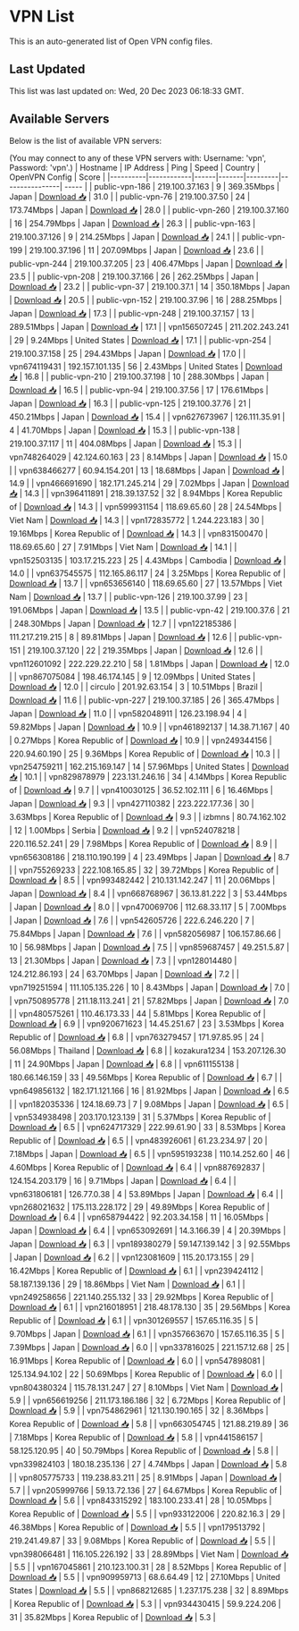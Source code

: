 # VPN List

This is an auto-generated list of Open VPN config files.

## Last Updated

This list was last updated on: Wed, 20 Dec 2023 06:18:33 GMT.

## Available Servers

Below is the list of available VPN servers:

(You may connect to any of these VPN servers with: Username: 'vpn', Password: 'vpn'.)
| Hostname | IP Address | Ping | Speed | Country | OpenVPN Config | Score |
|----------|------------|------|-------|---------|----------------| ----- |
| public-vpn-186 | 219.100.37.163 | 9 | 369.35Mbps | Japan | [Download 📥](./configs/server_0_JP.ovpn) | 31.0 |
| public-vpn-76 | 219.100.37.50 | 24 | 173.74Mbps | Japan | [Download 📥](./configs/server_1_JP.ovpn) | 28.0 |
| public-vpn-260 | 219.100.37.160 | 16 | 254.79Mbps | Japan | [Download 📥](./configs/server_2_JP.ovpn) | 26.3 |
| public-vpn-163 | 219.100.37.126 | 9 | 214.25Mbps | Japan | [Download 📥](./configs/server_3_JP.ovpn) | 24.1 |
| public-vpn-199 | 219.100.37.196 | 11 | 207.09Mbps | Japan | [Download 📥](./configs/server_4_JP.ovpn) | 23.6 |
| public-vpn-244 | 219.100.37.205 | 23 | 406.47Mbps | Japan | [Download 📥](./configs/server_5_JP.ovpn) | 23.5 |
| public-vpn-208 | 219.100.37.166 | 26 | 262.25Mbps | Japan | [Download 📥](./configs/server_6_JP.ovpn) | 23.2 |
| public-vpn-37 | 219.100.37.1 | 14 | 350.18Mbps | Japan | [Download 📥](./configs/server_7_JP.ovpn) | 20.5 |
| public-vpn-152 | 219.100.37.96 | 16 | 288.25Mbps | Japan | [Download 📥](./configs/server_8_JP.ovpn) | 17.3 |
| public-vpn-248 | 219.100.37.157 | 13 | 289.51Mbps | Japan | [Download 📥](./configs/server_9_JP.ovpn) | 17.1 |
| vpn156507245 | 211.202.243.241 | 29 | 9.24Mbps | United States | [Download 📥](./configs/server_10_US.ovpn) | 17.1 |
| public-vpn-254 | 219.100.37.158 | 25 | 294.43Mbps | Japan | [Download 📥](./configs/server_11_JP.ovpn) | 17.0 |
| vpn674119431 | 192.157.101.135 | 56 | 2.43Mbps | United States | [Download 📥](./configs/server_12_US.ovpn) | 16.8 |
| public-vpn-210 | 219.100.37.198 | 10 | 288.30Mbps | Japan | [Download 📥](./configs/server_13_JP.ovpn) | 16.5 |
| public-vpn-94 | 219.100.37.56 | 17 | 176.61Mbps | Japan | [Download 📥](./configs/server_14_JP.ovpn) | 16.3 |
| public-vpn-125 | 219.100.37.76 | 21 | 450.21Mbps | Japan | [Download 📥](./configs/server_15_JP.ovpn) | 15.4 |
| vpn627673967 | 126.111.35.91 | 4 | 41.70Mbps | Japan | [Download 📥](./configs/server_16_JP.ovpn) | 15.3 |
| public-vpn-138 | 219.100.37.117 | 11 | 404.08Mbps | Japan | [Download 📥](./configs/server_17_JP.ovpn) | 15.3 |
| vpn748264029 | 42.124.60.163 | 23 | 8.14Mbps | Japan | [Download 📥](./configs/server_18_JP.ovpn) | 15.0 |
| vpn638466277 | 60.94.154.201 | 13 | 18.68Mbps | Japan | [Download 📥](./configs/server_19_JP.ovpn) | 14.9 |
| vpn466691690 | 182.171.245.214 | 29 | 7.02Mbps | Japan | [Download 📥](./configs/server_20_JP.ovpn) | 14.3 |
| vpn396411891 | 218.39.137.52 | 32 | 8.94Mbps | Korea Republic of | [Download 📥](./configs/server_21_KR.ovpn) | 14.3 |
| vpn599931154 | 118.69.65.60 | 28 | 24.54Mbps | Viet Nam | [Download 📥](./configs/server_22_VN.ovpn) | 14.3 |
| vpn172835772 | 1.244.223.183 | 30 | 19.16Mbps | Korea Republic of | [Download 📥](./configs/server_23_KR.ovpn) | 14.3 |
| vpn831500470 | 118.69.65.60 | 27 | 7.91Mbps | Viet Nam | [Download 📥](./configs/server_24_VN.ovpn) | 14.1 |
| vpn152503135 | 103.17.215.223 | 25 | 4.43Mbps | Cambodia | [Download 📥](./configs/server_25_KH.ovpn) | 14.0 |
| vpn637545575 | 112.165.86.117 | 24 | 3.25Mbps | Korea Republic of | [Download 📥](./configs/server_26_KR.ovpn) | 13.7 |
| vpn653656140 | 118.69.65.60 | 27 | 13.57Mbps | Viet Nam | [Download 📥](./configs/server_27_VN.ovpn) | 13.7 |
| public-vpn-126 | 219.100.37.99 | 23 | 191.06Mbps | Japan | [Download 📥](./configs/server_28_JP.ovpn) | 13.5 |
| public-vpn-42 | 219.100.37.6 | 21 | 248.30Mbps | Japan | [Download 📥](./configs/server_29_JP.ovpn) | 12.7 |
| vpn122185386 | 111.217.219.215 | 8 | 89.81Mbps | Japan | [Download 📥](./configs/server_30_JP.ovpn) | 12.6 |
| public-vpn-151 | 219.100.37.120 | 22 | 219.35Mbps | Japan | [Download 📥](./configs/server_31_JP.ovpn) | 12.6 |
| vpn112601092 | 222.229.22.210 | 58 | 1.81Mbps | Japan | [Download 📥](./configs/server_32_JP.ovpn) | 12.0 |
| vpn867075084 | 198.46.174.145 | 9 | 12.09Mbps | United States | [Download 📥](./configs/server_33_US.ovpn) | 12.0 |
| circulo | 201.92.63.154 | 3 | 10.51Mbps | Brazil | [Download 📥](./configs/server_34_BR.ovpn) | 11.6 |
| public-vpn-227 | 219.100.37.185 | 26 | 365.47Mbps | Japan | [Download 📥](./configs/server_35_JP.ovpn) | 11.0 |
| vpn582048911 | 126.23.198.94 | 4 | 59.82Mbps | Japan | [Download 📥](./configs/server_36_JP.ovpn) | 10.9 |
| vpn461892137 | 14.38.71.167 | 40 | 0.27Mbps | Korea Republic of | [Download 📥](./configs/server_37_KR.ovpn) | 10.9 |
| vpn249344156 | 220.94.60.190 | 25 | 9.36Mbps | Korea Republic of | [Download 📥](./configs/server_38_KR.ovpn) | 10.3 |
| vpn254759211 | 162.215.169.147 | 14 | 57.96Mbps | United States | [Download 📥](./configs/server_39_US.ovpn) | 10.1 |
| vpn829878979 | 223.131.246.16 | 34 | 4.14Mbps | Korea Republic of | [Download 📥](./configs/server_40_KR.ovpn) | 9.7 |
| vpn410030125 | 36.52.102.111 | 6 | 16.46Mbps | Japan | [Download 📥](./configs/server_41_JP.ovpn) | 9.3 |
| vpn427110382 | 223.222.177.36 | 30 | 3.63Mbps | Korea Republic of | [Download 📥](./configs/server_42_KR.ovpn) | 9.3 |
| izbmns | 80.74.162.102 | 12 | 1.00Mbps | Serbia | [Download 📥](./configs/server_43_RS.ovpn) | 9.2 |
| vpn524078218 | 220.116.52.241 | 29 | 7.98Mbps | Korea Republic of | [Download 📥](./configs/server_44_KR.ovpn) | 8.9 |
| vpn656308186 | 218.110.190.199 | 4 | 23.49Mbps | Japan | [Download 📥](./configs/server_45_JP.ovpn) | 8.7 |
| vpn755269233 | 222.108.165.85 | 32 | 39.72Mbps | Korea Republic of | [Download 📥](./configs/server_46_KR.ovpn) | 8.5 |
| vpn993482442 | 210.131.142.247 | 11 | 20.06Mbps | Japan | [Download 📥](./configs/server_47_JP.ovpn) | 8.4 |
| vpn668768967 | 36.13.81.222 | 3 | 53.44Mbps | Japan | [Download 📥](./configs/server_48_JP.ovpn) | 8.0 |
| vpn470069706 | 112.68.33.117 | 5 | 7.00Mbps | Japan | [Download 📥](./configs/server_49_JP.ovpn) | 7.6 |
| vpn542605726 | 222.6.246.220 | 7 | 75.84Mbps | Japan | [Download 📥](./configs/server_50_JP.ovpn) | 7.6 |
| vpn582056987 | 106.157.86.66 | 10 | 56.98Mbps | Japan | [Download 📥](./configs/server_51_JP.ovpn) | 7.5 |
| vpn859687457 | 49.251.5.87 | 13 | 21.30Mbps | Japan | [Download 📥](./configs/server_52_JP.ovpn) | 7.3 |
| vpn128014480 | 124.212.86.193 | 24 | 63.70Mbps | Japan | [Download 📥](./configs/server_53_JP.ovpn) | 7.2 |
| vpn719251594 | 111.105.135.226 | 10 | 8.43Mbps | Japan | [Download 📥](./configs/server_54_JP.ovpn) | 7.0 |
| vpn750895778 | 211.18.113.241 | 21 | 57.82Mbps | Japan | [Download 📥](./configs/server_55_JP.ovpn) | 7.0 |
| vpn480575261 | 110.46.173.33 | 44 | 5.81Mbps | Korea Republic of | [Download 📥](./configs/server_56_KR.ovpn) | 6.9 |
| vpn920671623 | 14.45.251.67 | 23 | 3.53Mbps | Korea Republic of | [Download 📥](./configs/server_57_KR.ovpn) | 6.8 |
| vpn763279457 | 171.97.85.95 | 24 | 56.08Mbps | Thailand | [Download 📥](./configs/server_58_TH.ovpn) | 6.8 |
| kozakura1234 | 153.207.126.30 | 11 | 24.90Mbps | Japan | [Download 📥](./configs/server_59_JP.ovpn) | 6.8 |
| vpn611155138 | 180.66.146.159 | 33 | 49.56Mbps | Korea Republic of | [Download 📥](./configs/server_60_KR.ovpn) | 6.7 |
| vpn649856132 | 182.171.121.166 | 16 | 81.92Mbps | Japan | [Download 📥](./configs/server_61_JP.ovpn) | 6.5 |
| vpn182035336 | 124.18.69.73 | 7 | 9.08Mbps | Japan | [Download 📥](./configs/server_62_JP.ovpn) | 6.5 |
| vpn534938498 | 203.170.123.139 | 31 | 5.37Mbps | Korea Republic of | [Download 📥](./configs/server_63_KR.ovpn) | 6.5 |
| vpn624717329 | 222.99.61.90 | 33 | 8.53Mbps | Korea Republic of | [Download 📥](./configs/server_64_KR.ovpn) | 6.5 |
| vpn483926061 | 61.23.234.97 | 20 | 7.18Mbps | Japan | [Download 📥](./configs/server_65_JP.ovpn) | 6.5 |
| vpn595193238 | 110.14.252.60 | 46 | 4.60Mbps | Korea Republic of | [Download 📥](./configs/server_66_KR.ovpn) | 6.4 |
| vpn887692837 | 124.154.203.179 | 16 | 9.71Mbps | Japan | [Download 📥](./configs/server_67_JP.ovpn) | 6.4 |
| vpn631806181 | 126.77.0.38 | 4 | 53.89Mbps | Japan | [Download 📥](./configs/server_68_JP.ovpn) | 6.4 |
| vpn268021632 | 175.113.228.172 | 29 | 49.89Mbps | Korea Republic of | [Download 📥](./configs/server_69_KR.ovpn) | 6.4 |
| vpn658794422 | 92.203.34.158 | 11 | 16.05Mbps | Japan | [Download 📥](./configs/server_70_JP.ovpn) | 6.4 |
| vpn653092691 | 14.3.166.39 | 4 | 20.39Mbps | Japan | [Download 📥](./configs/server_71_JP.ovpn) | 6.3 |
| vpn189380279 | 59.147.139.142 | 3 | 92.55Mbps | Japan | [Download 📥](./configs/server_72_JP.ovpn) | 6.2 |
| vpn123081609 | 115.20.173.155 | 29 | 16.42Mbps | Korea Republic of | [Download 📥](./configs/server_73_KR.ovpn) | 6.1 |
| vpn239424112 | 58.187.139.136 | 29 | 18.86Mbps | Viet Nam | [Download 📥](./configs/server_74_VN.ovpn) | 6.1 |
| vpn249258656 | 221.140.255.132 | 33 | 29.92Mbps | Korea Republic of | [Download 📥](./configs/server_75_KR.ovpn) | 6.1 |
| vpn216018951 | 218.48.178.130 | 35 | 29.56Mbps | Korea Republic of | [Download 📥](./configs/server_76_KR.ovpn) | 6.1 |
| vpn301269557 | 157.65.116.35 | 5 | 9.70Mbps | Japan | [Download 📥](./configs/server_77_JP.ovpn) | 6.1 |
| vpn357663670 | 157.65.116.35 | 5 | 7.39Mbps | Japan | [Download 📥](./configs/server_78_JP.ovpn) | 6.0 |
| vpn337816025 | 221.157.12.68 | 25 | 16.91Mbps | Korea Republic of | [Download 📥](./configs/server_79_KR.ovpn) | 6.0 |
| vpn547898081 | 125.134.94.102 | 22 | 50.69Mbps | Korea Republic of | [Download 📥](./configs/server_80_KR.ovpn) | 6.0 |
| vpn804380324 | 115.78.131.247 | 27 | 8.10Mbps | Viet Nam | [Download 📥](./configs/server_81_VN.ovpn) | 5.9 |
| vpn656619256 | 211.173.186.186 | 32 | 6.72Mbps | Korea Republic of | [Download 📥](./configs/server_82_KR.ovpn) | 5.9 |
| vpn754862961 | 121.130.190.165 | 32 | 8.36Mbps | Korea Republic of | [Download 📥](./configs/server_83_KR.ovpn) | 5.8 |
| vpn663054745 | 121.88.219.89 | 36 | 7.18Mbps | Korea Republic of | [Download 📥](./configs/server_84_KR.ovpn) | 5.8 |
| vpn441586157 | 58.125.120.95 | 40 | 50.79Mbps | Korea Republic of | [Download 📥](./configs/server_85_KR.ovpn) | 5.8 |
| vpn339824103 | 180.18.235.136 | 27 | 4.74Mbps | Japan | [Download 📥](./configs/server_86_JP.ovpn) | 5.8 |
| vpn805775733 | 119.238.83.211 | 25 | 8.91Mbps | Japan | [Download 📥](./configs/server_87_JP.ovpn) | 5.7 |
| vpn205999766 | 59.13.72.136 | 27 | 64.67Mbps | Korea Republic of | [Download 📥](./configs/server_88_KR.ovpn) | 5.6 |
| vpn843315292 | 183.100.233.41 | 28 | 10.05Mbps | Korea Republic of | [Download 📥](./configs/server_89_KR.ovpn) | 5.5 |
| vpn933122006 | 220.82.16.3 | 29 | 46.38Mbps | Korea Republic of | [Download 📥](./configs/server_90_KR.ovpn) | 5.5 |
| vpn179513792 | 219.241.49.87 | 33 | 9.08Mbps | Korea Republic of | [Download 📥](./configs/server_91_KR.ovpn) | 5.5 |
| vpn398066481 | 116.105.226.192 | 33 | 28.89Mbps | Viet Nam | [Download 📥](./configs/server_92_VN.ovpn) | 5.5 |
| vpn167045861 | 210.123.100.31 | 28 | 8.52Mbps | Korea Republic of | [Download 📥](./configs/server_93_KR.ovpn) | 5.5 |
| vpn909959713 | 68.6.64.49 | 12 | 27.10Mbps | United States | [Download 📥](./configs/server_94_US.ovpn) | 5.5 |
| vpn868212685 | 1.237.175.238 | 32 | 8.89Mbps | Korea Republic of | [Download 📥](./configs/server_95_KR.ovpn) | 5.3 |
| vpn934430415 | 59.9.224.206 | 31 | 35.82Mbps | Korea Republic of | [Download 📥](./configs/server_96_KR.ovpn) | 5.3 |
